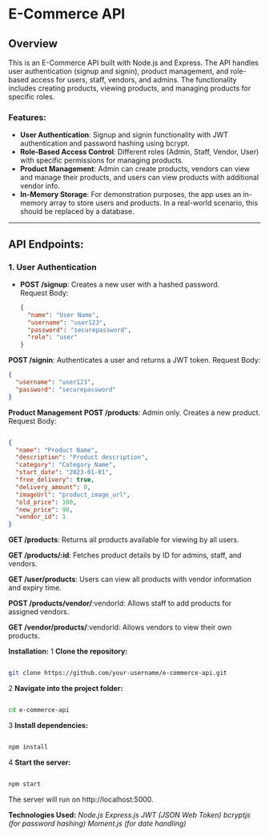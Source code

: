 # E-Commerce API

## Overview

This is an E-Commerce API built with Node.js and Express. The API handles user authentication (signup and signin), product management, and role-based access for users, staff, vendors, and admins. The functionality includes creating products, viewing products, and managing products for specific roles.

### Features:
- **User Authentication**: Signup and signin functionality with JWT authentication and password hashing using bcrypt.
- **Role-Based Access Control**: Different roles (Admin, Staff, Vendor, User) with specific permissions for managing products.
- **Product Management**: Admin can create products, vendors can view and manage their products, and users can view products with additional vendor info.
- **In-Memory Storage**: For demonstration purposes, the app uses an in-memory array to store users and products. In a real-world scenario, this should be replaced by a database.

---

## API Endpoints:

### 1. **User Authentication**

- **POST /signup**: Creates a new user with a hashed password.  
  Request Body:  
  ```json
  {
    "name": "User Name",
    "username": "user123",
    "password": "securepassword",
    "role": "user"
  }

**POST /signin**: Authenticates a user and returns a JWT token.
Request Body:
```json
{
  "username": "user123",
  "password": "securepassword"
}
```

**Product Management**
**POST /products**: Admin only. Creates a new product. Request Body:

```json

{
  "name": "Product Name",
  "description": "Product description",
  "category": "Category Name",
  "start_date": "2023-01-01",
  "free_delivery": true,
  "delivery_amount": 0,
  "imageUrl": "product_image_url",
  "old_price": 100,
  "new_price": 90,
  "vendor_id": 1
}
```
**GET /products**: Returns all products available for viewing by all users.

**GET /products/:id**: Fetches product details by ID for admins, staff, and vendors.

**GET /user/products**: Users can view all products with vendor information and expiry time.

**POST /products/vendor/**:vendorId: Allows staff to add products for assigned vendors.

**GET /vendor/products/**:vendorId: Allows vendors to view their own products.

**Installation:**
1 **Clone the repository:**

```bash

git clone https://github.com/your-username/e-commerce-api.git
```

2 **Navigate into the project folder:**

```bash

cd e-commerce-api
```

3 **Install dependencies:**

```bash

npm install
```

4 **Start the server:**

```bash

npm start
```

The server will run on http://localhost:5000.

**Technologies Used:**
*Node.js*
*Express.js*
*JWT (JSON Web Token)*
*bcryptjs (for password hashing)*
*Moment.js (for date handling)*



